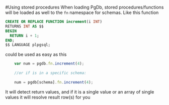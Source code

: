 #Using stored procedures
When loading PgDb, stored procedures/functions will be loaded as well to the `fn` namespace for schemas. Like this function
```SQL
CREATE OR REPLACE FUNCTION increment(i INT)
RETURNS INT AS $$
BEGIN
  RETURN i + 1;
END;
$$ LANGUAGE plpgsql;
```
could be used as easy as this
```js
    var num = pgdb.fn.increment(4);
    
    //or if is in a specific schema:
     
    num = pgdb[schema].fn.increment(4); 
```
It will detect return values, and if it is a single value or an array of single values it will resolve result row(s) for you
